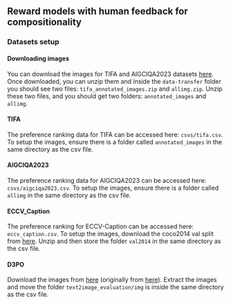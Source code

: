 ## Reward models with human feedback for compositionality

### Datasets setup

#### Downloading images
You can download the images for TIFA and AIGCIQA2023 datasets [here](https://drive.google.com/file/d/1etw5Fb-wuiIb6KbUu7-gAm_fRRy_dp2r/view?usp=sharing).
Once downloaded, you can unzip them and inside the `data-transfer` folder you should see two files: `tifa_annotated_images.zip` and `allimg.zip`. Unzip these two files, and you should get two folders: `annotated_images` and `allimg`.

#### TIFA
The preference ranking data for TIFA can be accessed here: `csvs/tifa.csv`. To setup the images, ensure there is a folder called `annotated_images` in the same directory as the csv file.

#### AIGCIQA2023
The preference ranking data for AIGCIQA2023 can be accessed here: `csvs/aigciqa2023.csv`. To setup the images, ensure there is a folder called `allimg` in the same directory as the csv file.

#### ECCV_Caption
The preference ranking for ECCV-Caption can be accessed here: `eccv_caption.csv`. To setup the images, download the coco2014 val split from [here](http://images.cocodataset.org/zips/val2014.zip). Unzip and then store the folder `val2014` in the same directory as the csv file. 

#### D3PO
Download the images from [here](https://drive.google.com/file/d/100Hj63xwf93N7JqFoD6v4ZI90lV0i4m5/view?usp=sharing) (originally from [here](https://huggingface.co/datasets/yangkaiSIGS/d3po_datasets/tree/main)). Extract the images and move the folder `text2image_evaluation/img` is inside the same directory as the csv file.

